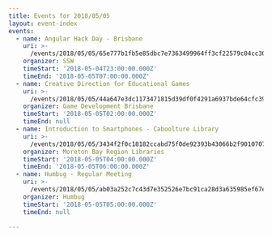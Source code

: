 ```yaml
---
title: Events for 2018/05/05
layout: event-index
events:
  - name: Angular Hack Day - Brisbane
    uri: >-
      /events/2018/05/05/65e777b1fb5e85dbc7e7363499964ff3cf22579c04cc30eb2b9bc375926c7269
    organizer: SSW
    timeStart: '2018-05-04T23:00:00.000Z'
    timeEnd: '2018-05-05T07:00:00.000Z'
  - name: Creative Direction for Educational Games
    uri: >-
      /events/2018/05/05/44a647e3dc1173471815d39df0f4291a6937bde64cfc39b0759de31f823271c8
    organizer: Game Development Brisbane
    timeStart: '2018-05-05T02:00:00.000Z'
    timeEnd: null
  - name: Introduction to Smartphones - Caboolture Library
    uri: >-
      /events/2018/05/05/3434f2f0c18182ccabd75f0de92393b43066b2f901070782aa837a5e63b1a6e9
    organizer: Moreton Bay Region Libraries
    timeStart: '2018-05-05T04:00:00.000Z'
    timeEnd: '2018-05-05T06:00:00.000Z'
  - name: Humbug - Regular Meeting
    uri: >-
      /events/2018/05/05/ab03a252c7c43d7e352526e7bc91ca28d3a635985ef67ec196ebff1eb9d2f018
    organizer: Humbug
    timeStart: '2018-05-05T05:00:00.000Z'
    timeEnd: null

---
```

